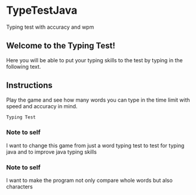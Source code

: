 # TypeTestJava
Typing test with accuracy and wpm
## Welcome to the Typing Test!

Here you will be able to put your typing skills to the test by typing in the
following text.

## Instructions
Play the game and see how many words you can type in the time limit with speed and accuracy in mind.

```bash
Typing Test
```


### Note to self 
I want to change this game from just a word typing test to test for typing java and to improve java typing skills

### Note to self 
I want to make the program not only compare whole words but also characters
